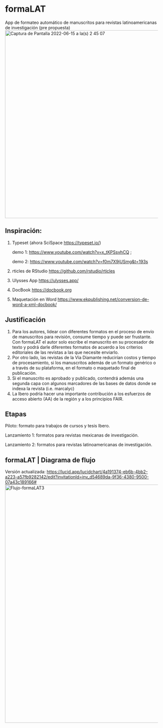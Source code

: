 # formaLAT
App de formateo automático de manuscritos para revistas latinoamericanas de investigación
(pre propuesta)
<img width="617" alt="Captura de Pantalla 2022-06-15 a la(s) 2 45 07" src="https://user-images.githubusercontent.com/69394840/173772176-436a09c7-50bb-4b70-abdf-5943043b0128.png">
## Inspiración: 
1) Typeset (ahora SciSpace  https://typeset.io/)

   demo 1: https://www.youtube.com/watch?v=x_tKPSsvhCQ ;

   demo 2: https://www.youtube.com/watch?v=f0m7X9jUSmg&t=193s

2) rticles de RStudio
https://github.com/rstudio/rticles
3) Ulysses App
https://ulysses.app/
4) DocBook
https://docbook.org
5) Maquetación en Word
https://www.ekpublishing.net/conversion-de-word-a-xml-docbook/

## Justificación
1. Para los autores, lidear con diferentes formatos en el proceso de envío de manuscritos para revisión, consume tiempo y puede ser frustante. Con formaLAT el autor solo escribe el manuscrito en su procesador de texto y podrá darle diferentes formatos de acuerdo a los criterios editoriales de las revistas a las que necesite enviarlo. 
2. Por otro lado, las revistas de la Vía Diamante reducirían costos y tiempo de procesamiento, si los manuscritos además de un formato genérico o a través de su plataforma, en el formato o maquetado final de publicación.
3. Si el manuscrito es aprobado y publicado, contendrá además una segunda capa con algunos marcadores de las bases de datos donde se indexa la revista (i.e. marcalyc)
4. La Ibero podría hacer una importante contribución a los esfuerzos de acceso abierto (AA) de la región y a los principios FAIR.

## Etapas
Piloto: formato para trabajos de cursos y tesis Ibero.

Lanzamiento 1: formatos para revistas mexicanas de investigación.

Lanzamiento 2: formatos para revistas latinoamericanas de investigación.

## formaLAT | Diagrama de flujo
Versión actualizada: https://lucid.app/lucidchart/4a191374-eb6b-4bb2-a223-a57fb9282142/edit?invitationId=inv_d54689da-9f36-4380-9500-07a43c189166#
<img width="782" alt="Flujo-formaLAT3" src="https://user-images.githubusercontent.com/69394840/173155316-02297b5e-5fc6-4aa1-810f-9fca8ff8eb93.png">


